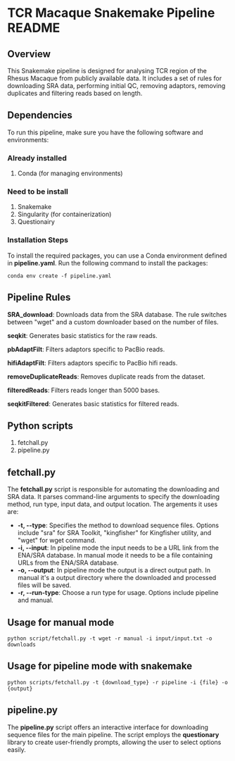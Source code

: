 # TCR Macaque Snakemake Pipeline README

## Overview

This Snakemake pipeline is designed for analysing TCR region of the Rhesus Macaque from publicly available data. It includes a set of rules for downloading SRA data, performing initial QC, removing adaptors, removing duplicates and filtering reads based on length.

## Dependencies

To run this pipeline, make sure you have the following software and environments:
### Already installed
1. Conda (for managing environments)
### Need to be install
1. Snakemake
2. Singularity (for containerization)
3. Questionairy

### Installation Steps

To install the required packages, you can use a Conda environment defined in **pipeline.yaml**. Run the following command to install the packages:

    conda env create -f pipeline.yaml


## Pipeline Rules

**SRA_download**: Downloads data from the SRA database. The rule switches between "wget" and a custom downloader based on the number of files.

**seqkit**: Generates basic statistics for the raw reads.

**pbAdaptFilt**: Filters adaptors specific to PacBio reads.

**hifiAdaptFilt**: Filters adaptors specific to PacBio hifi reads.

**removeDuplicateReads**: Removes duplicate reads from the dataset.

**filteredReads**: Filters reads longer than 5000 bases.

**seqkitFiltered**: Generates basic statistics for filtered reads.

## Python scripts

1. fetchall.py
2. pipeline.py

## fetchall.py

The **fetchall.py** script is responsible for automating the downloading and SRA data. It parses command-line arguments to specify the downloading method, run type, input data, and output location. The argements it uses are:

* **-t, --type**: Specifies the method to download sequence files. Options include "sra" for SRA Toolkit, "kingfisher" for Kingfisher utility, and "wget" for wget command.
* **-i, --input**: In pipeline mode the input needs to be a URL link from the ENA/SRA database. In manual mode it needs to be a file containing URLs from the ENA/SRA database.
* **-o, --output**: In pipeline mode the output is a direct output path. In manual it's a output directory where the downloaded and processed files will be saved.
* **-r, --run-type**: Choose a run type for usage. Options include pipeline and manual.

## Usage for manual mode

    python script/fetchall.py -t wget -r manual -i input/input.txt -o downloads

## Usage for pipeline mode with snakemake

    python scripts/fetchall.py -t {download_type} -r pipeline -i {file} -o {output}

## pipeline.py

The **pipeline.py** script offers an interactive interface for downloading sequence files for the main pipeline. The script employs the **questionary** library to create user-friendly prompts, allowing the user to select options easily.
